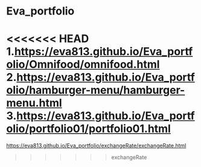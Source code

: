 # Eva_portfolio
<<<<<<< HEAD
1.https://eva813.github.io/Eva_portfolio/Omnifood/omnifood.html
2.https://eva813.github.io/Eva_portfolio/hamburger-menu/hamburger-menu.html
3.https://eva813.github.io/Eva_portfolio/portfolio01/portfolio01.html
=======
https://eva813.github.io/Eva_portfolio/exchangeRate/exchangeRate.html
>>>>>>> exchangeRate
